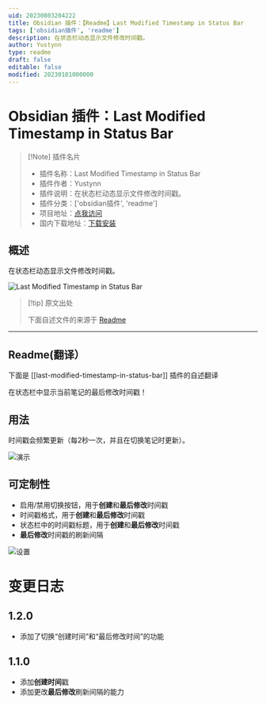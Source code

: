 ```yaml
---
uid: 20230803204222
title: Obsidian 插件：【Readme】Last Modified Timestamp in Status Bar
tags: ['obsidian插件', 'readme']
description: 在状态栏动态显示文件修改时间戳。
author: Yustynn
type: readme
draft: false
editable: false
modified: 20230101000000
---
```


# Obsidian 插件：Last Modified Timestamp in Status Bar

> [!Note] 插件名片
> - 插件名称：Last Modified Timestamp in Status Bar
> - 插件作者：Yustynn
> - 插件说明：在状态栏动态显示文件修改时间戳。
> - 插件分类：['obsidian插件', 'readme']
> - 项目地址：[点我访问](https://github.com/Yustynn/obsidian-last-modified-timestamp-in-status-bar)
> - 国内下载地址：[下载安装](https://pkmer.cn/products/plugin/pluginMarket/?last-modified-timestamp-in-status-bar)

## 概述

在状态栏动态显示文件修改时间戳。

![Last Modified Timestamp in Status Bar](https://cdn.pkmer.cn/covers/last-modified-timestamp-in-status-bar.png!pkmer)

> [!tip] 原文出处
> 
>下面自述文件的来源于 [Readme](https://ghproxy.net/https://raw.githubusercontent.com/Yustynn/obsidian-last-modified-timestamp-in-status-bar/master/README.md)
> 

---

## Readme(翻译）

下面是 [[last-modified-timestamp-in-status-bar]] 插件的自述翻译


在状态栏中显示当前笔记的最后修改时间戳！

## 用法
时间戳会频繁更新（每2秒一次，并且在切换笔记时更新）。

![演示](./img/demo.png)

## 可定制性
- 启用/禁用切换按钮，用于**创建**和**最后修改**时间戳
- 时间戳格式，用于**创建**和**最后修改**时间戳
- 状态栏中的时间戳标题，用于**创建**和**最后修改**时间戳
- **最后修改**时间戳的刷新间隔

![设置](./img/settings.png)

# 变更日志

## 1.2.0
- 添加了切换“创建时间”和“最后修改时间”的功能

## 1.1.0
- 添加**创建时间**戳
- 添加更改**最后修改**刷新间隔的能力



